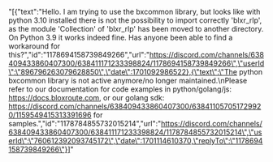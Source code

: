 "[{\"text\":\"Hello. I am trying to use the bxcommon library, but looks like with python 3.10 installed there is not the possibility to import correctly 'blxr_rlp', as the module 'Collection' of 'blxr_rlp' has been moved to another directory. On Python 3.9 it works indeed fine. Has anyone been able to find a workaround for this?\",\"id\":\"1178694158739849266\",\"url\":\"https://discord.com/channels/638409433860407300/638411171233398824/1178694158739849266\",\"userId\":\"896796263079628850\",\"date\":1701092986522},{\"text\":\"The python bxcommon library is not active anymore/no longer maintained.\\nPlease refer to our documentation for code examples in python/golang/js: https://docs.bloxroute.com, or our golang sdk: https://discord.com/channels/638409433860407300/638411057051729920/1159549415313391696 for samples.\",\"id\":\"1178784855732015214\",\"url\":\"https://discord.com/channels/638409433860407300/638411171233398824/1178784855732015214\",\"userId\":\"760612392093745172\",\"date\":1701114610370,\"replyTo\":\"1178694158739849266\"}]"
